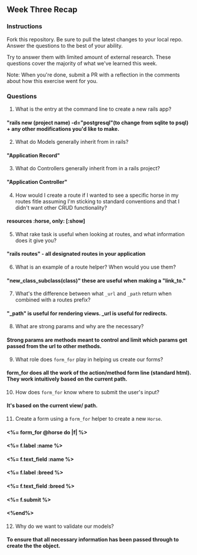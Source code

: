 ## Week Three Recap

### Instructions
Fork this repository. Be sure to pull the latest changes to your local repo. Answer the questions to the best of your ability.

Try to answer them with limited amount of external research. These questions cover the majority of what we've learned this week.

Note: When you're done, submit a PR with a reflection in the comments about how this exercise went for you.

### Questions

1. What is the entry at the command line to create a new rails app?

#### "rails new (project name) -d="postgresql"(to change from sqlite to psql) + any other modifications you'd like to make. 

2. What do Models generally inherit from in rails?

#### "Application Record"

3. What do Controllers generally inherit from in a rails project?

#### "Application Controller"

4. How would I create a route if I wanted to see a specific horse in my routes fitle assuming I'm sticking to standard conventions and that I didn't want other CRUD functionality?

#### resources :horse, only: [:show]

5. What rake task is useful when looking at routes, and what information does it give you?

#### "rails routes" - all designated routes in your application

6. What is an example of a route helper? When would you use them?

#### "new_class_subclass(class)" these are useful when making a "link_to."

7. What's the difference between what `_url` and `_path` return when combined with a routes prefix?

#### "_path" is useful for rendering views. _url is useful for redirects.

8. What are strong params and why are the necessary?

#### Strong params are methods meant to control and limit which params get passed from the url to other methods.

9. What role does `form_for` play in helping us create our forms?

#### form_for does all the work of the action/method form line (standard html).  They work intuitively based on the current path.

10. How does `form_for` know where to submit the user's input?

#### It's based on the current view/ path.

11. Create a form using a `form_for` helper to create a new `Horse`. 

#### <%= form_for @horse do |f| %>
#### <%= f.label :name %>
#### <%= f.text_field :name %>

#### <%= f.label :breed %>
#### <%= f.text_field :breed %>

#### <%= f.submit %>

#### <%end%>

12. Why do we want to validate our models?

#### To ensure that all necessary information has been passed through to create the the object.
